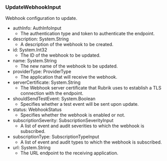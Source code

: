 ### UpdateWebhookInput
Webhook configuration to update.

- authInfo: AuthInfoInput
  - The authentication type and token to authenticate the endpoint.
- description: System.String
  - A description of the webhook to be created.
- id: System.Int32
  - The ID of the webhook to be updated.
- name: System.String
  - The new name of the webhook to be updated.
- providerType: ProviderType
  - The application that will receive the webhook.
- serverCertificate: System.String
  - The Webhook server certificate that Rubrik uses to establish a TLS connection with the endpoint.
- shouldSendTestEvent: System.Boolean
  - Specifies whether a test event will be sent upon update.
- status: WebhookStatus
  - Specifies whether the webhook is enabled or not.
- subscriptionSeverity: SubscriptionSeverityInput
  - A list of event and audit severities to which the webhook is subscribed.
- subscriptionType: SubscriptionTypeInput
  - A list of event and audit types to which the webhook is subscribed.
- url: System.String
  - The URL endpoint to the receiving application.
